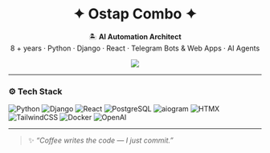 <!-- Profile README: OstapCombo/OstapCombo -->

<h1 align="center">✦ Ostap Combo ✦</h1>
<p align="center">
  🏝️ <strong>AI Automation Architect</strong><br>
  8 + years · Python · Django · React · Telegram Bots & Web Apps · AI Agents
</p>

<p align="center">
  <!-- <a href="https://threads.net/@ostap.combo">
    <img src="https://img.shields.io/badge/Threads-000?style=for-the-badge&logo=threads&logoColor=white"/>
  </a> -->
  <a href="https://t.me/O_Combo">
    <img src="https://img.shields.io/badge/Telegram-26A5E4?style=for-the-badge&logo=telegram&logoColor=white"/>
  </a>
<!--   <a href="https://ostapcombo.dev">
    <img src="https://img.shields.io/badge/Portfolio-000?style=for-the-badge&logo=Firefox-Browser&logoColor=white"/>
  </a> -->
<!--   <a href="mailto:sergey@ostapcombo.dev">
    <img src="https://img.shields.io/badge/Email-8B5CF6?style=for-the-badge&logo=gmail&logoColor=white"/>
  </a> -->
</p>

---

### ⚙️ Tech Stack
![Python](https://img.shields.io/badge/Python-3.12-informational?logo=python&logoColor=white)
![Django](https://img.shields.io/badge/Django-5.0-success?logo=django&logoColor=white)
![React](https://img.shields.io/badge/React-18-61DAFB?logo=react&logoColor=white)
![PostgreSQL](https://img.shields.io/badge/PostgreSQL-16-4169E1?logo=postgresql&logoColor=white)
![aiogram](https://img.shields.io/badge/aiogram-3.x-blueviolet?logo=telegram&logoColor=white)
![HTMX](https://img.shields.io/badge/HTMX-%7E--indigo?logo=html5&logoColor=white)
![TailwindCSS](https://img.shields.io/badge/TailwindCSS-3.x-38BDF8?logo=tailwind-css&logoColor=white)
![Docker](https://img.shields.io/badge/Docker-24-2496ED?logo=docker&logoColor=white)
![OpenAI](https://img.shields.io/badge/OpenAI-GPT--4o-665CBE?logo=openai&logoColor=white)

---
<!--
### 🚀 Currently Building
| Project | What it does | Repo / Demo |
|---------|--------------|-------------|
| **Rental WebApp** | Telegram Web App for real-estate investors | `invest-rent-webapp` private |
| **AI-Telegram-News** | GPT assistant to automate republıshing Telegram news | `ai-tg-news` private |
| **Tap Connect Bot** | Matching Web App - pet-project with nice gamification | private → public v0.1 soon |

---

### 📊 GitHub Stats
<p align="center">
  <img src="https://github-readme-streak-stats.herokuapp.com?user=OstapCombo&hide_border=true&date_format=M%20j%5B%2C%20Y%5D" />
  <img src="https://github-readme-stats.vercel.app/api/top-langs/?username=OstapCombo&layout=compact&hide_border=true&langs_count=8" />
</p>

---
-->

> ✨ *“Coffee writes the code — I just commit.”*



<!--
**OstapCombo/OstapCombo** is a ✨ _special_ ✨ repository because its `README.md` (this file) appears on your GitHub profile.

Here are some ideas to get you started:

- 🔭 I’m currently working on ...
- 🌱 I’m currently learning ...
- 👯 I’m looking to collaborate on ...
- 🤔 I’m looking for help with ...
- 💬 Ask me about ...
- 📫 How to reach me: ...
- 😄 Pronouns: ...
- ⚡ Fun fact: ...
-->

